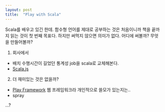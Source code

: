```yaml
---
layout: post
title:  "Play with Scala"
---
```


Scala를 배우고 있긴 한데. 함수형 언어를 제대로 공부하는 것은 처음이니까 책을 끝까지 읽는 것이 첫 번째 목표다.
하지만 써먹지 않으면 의미가 없다. 어디에 써볼까? 무엇을 만들어볼까?

1. 회사에서
  - 배치 수행시간이 길었던 통계성 job을 scala로 교체해본다.
  - [Scala.js](http://www.scala-js.org/)
2. 더 재미있는 것은 없을까?
  - [Play Framework](https://www.playframework.com/) 웹 프레임워크라 개인적으로 쓸모가 있는지는..
  - spray

...?
